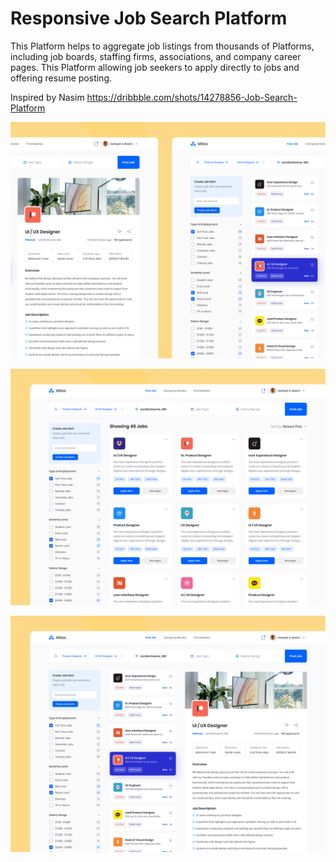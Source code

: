 # Responsive Job Search Platform

This Platform helps to aggregate job listings from thousands of Platforms, including job boards, staffing firms, associations, and company career pages. This Platform allowing job seekers to apply directly to jobs and offering resume posting.

Inspired by Nasim https://dribbble.com/shots/14278856-Job-Search-Platform

![preview img](/preview.png)

![preview img](/preview1.png)

![preview img](/preview2.png)
